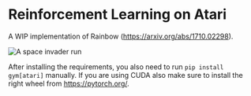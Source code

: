 # Reinforcement Learning on Atari
A WIP implementation of Rainbow (https://arxiv.org/abs/1710.02298).

![A space invader run](gif/1315_SpaceInvadersNoFrameskip-v4.gif)

After installing the requirements, you also need to run `pip install gym[atari]` manually. If you are using CUDA also make sure to install the right wheel from https://pytorch.org/.


